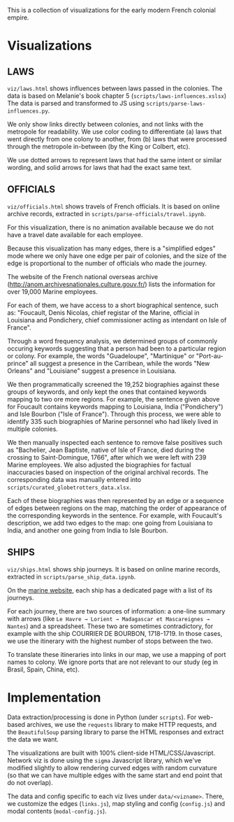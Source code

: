 This is a collection of visualizations for the early modern French
colonial empire.

# Visualizations

## LAWS
`viz/laws.html` shows influences between laws passed in the colonies.
The data is based on Melanie's book chapter 5 (`scripts/laws-influences.xslsx`)
The data is parsed and transformed to JS using `scripts/parse-laws-influences.py`.

We only show links directly between colonies, and not links with the metropole for readability. We use color coding to differentiate (a) laws that went directly from one colony to another, from (b) laws that were processed through the metropole in-between (by the King or Colbert, etc).

We use dotted arrows to represent laws that had the same intent or similar wording, and solid arrows for laws that had the exact same text.

## OFFICIALS
`viz/officials.html` shows travels of French officials. It is based on online archive records, extracted in `scripts/parse-officials/travel.ipynb`.

For this visualization, there is no animation available because
we do not have a travel date available for each employee.

Because this visualization has many edges, there is a "simplified edges" mode where we only have one edge per pair of colonies,
and the size of the edge is proportional to the number of officials
who made the journey.

The website of the French national overseas archive (http://anom.archivesnationales.culture.gouv.fr/) lists the information for over 19,000 Marine employees.

For each of them, we have access to a short biographical sentence, such as: "Foucault, Denis Nicolas, chief registar of the Marine, official in Louisiana and Pondichery, chief commissioner acting as intendant on Isle of France".

Through a word frequency analysis, we determined groups of commonly occuring keywords suggesting that a person had been to a particular region or colony. For example, the words "Guadeloupe", "Martinique" or "Port-au-prince" all suggest a presence in the Carribean, while the words "New Orleans" and "Louisiane" suggest a presence in Louisiana.

We then programmatically screened the 19,252 biographies against these groups of keywords, and only kept the ones that contained keywords mapping to two ore more regions. For example, the sentence given above for Foucault contains keywords mapping to Louisiana, India ("Pondichery") and Isle Bourbon ("Isle of France"). Through this process, we were able to identify 335 such biographies of Marine personnel who had likely lived in multiple colonies.

We then manually inspected each sentence to remove false positives such as "Bachelier, Jean Baptiste, native of Isle of France, died during the crossing to Saint-Domingue, 1766", after which we were left with 239 Marine employees.
We also adjusted the biographies for factual inaccuracies based on inspection
of the original archival records. The corresponding data was manually entered
into `scripts/curated_globetrotters_data.xlsx`.

Each of these biographies was then represented by an edge or a sequence of edges between regions on the map, matching the order of appearance of the corresponding keywords in the sentence. For example, with Foucault's description, we add two edges to the map: one going from Louisiana to India, and another one going from India to Isle Bourbon.


## SHIPS
`viz/ships.html` shows ship journeys.
It is based on online marine records, extracted in `scripts/parse_ship_data.ipynb`.

On the [marine website](https://www.memoiredeshommes.sga.defense.gouv.fr/fr/arkotheque/client/mdh/compagnie_des_indes/), each ship has a dedicated page with a list of its journeys.

For each journey, there are two sources of information: a one-line summary with arrows (like `Le Havre → Lorient → Madagascar et Mascareignes → Nantes`) and a spreadsheet. These two are sometimes contradictory, for example with the ship COURRIER DE BOURBON, 1718-1719. In those cases, we use the itinerary with the highest number of stops between the two.

To translate these itineraries into links in our map, we use a mapping of port names to colony. We ignore ports that are not relevant to our study (eg in Brasil, Spain, China, etc).


# Implementation
Data extraction/processing is done in Python (under `scripts`).
For web-based archives, we use the `requests` library to make
HTTP requests, and the `BeautifulSoup` parsing library to parse
the HTML responses and extract the data we want.

The visualizations are built with 100% client-side HTML/CSS/Javascript.
Network viz is done using the `sigma` Javascript library, which we've modified slightly to allow rendering curved edges with random
curvature (so that we can have multiple edges with the same
start and end point that do not overlap).

The data and config specific to each viz lives under `data/<vizname>`.
There, we customize the edges (`links.js`), map styling and config (`config.js`) and modal contents (`modal-config.js`).
